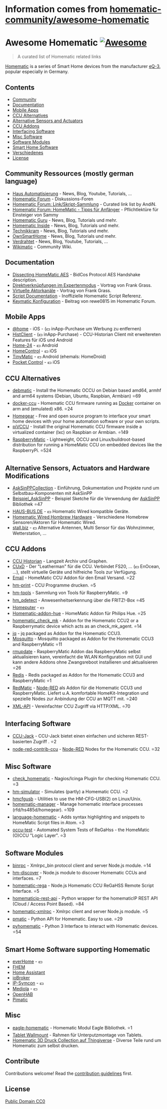 # Information comes from [homematic-community/awesome-homematic](https://github.com/homematic-community/awesome-homematic)
# Awesome Homematic [![Awesome](https://cdn.rawgit.com/sindresorhus/awesome/d7305f38d29fed78fa85652e3a63e154dd8e8829/media/badge.svg)](https://github.com/sindresorhus/awesome)

> A curated list of Homematic related links

[Homematic](https://www.homematic.com/) is a series of Smart Home devices from the manufacturer [eQ-3](https://www.eq-3.de), popular especially in Germany.


## Contents

- [Community](#community)
- [Documentation](#documentation)
- [Mobile Apps](#mobile-apps)
- [CCU Alternatives](#ccu-alternatives)
- [Alternative Sensors and Actuators](#alternative-sensors-and-actuators)
- [CCU Addons](#ccu-addons)
- [Interfacing Software](#interfacing-software)
- [Misc Software](#misc-software)
- [Software Modules](#software-modules)
- [Smart Home Software](#smart-home-software-supporting-homematic)
- [Verschiedenes](#misc)
- [License](License)


## Community Ressources (mostly german language)

* [Haus Automatisierung](https://haus-automatisierung.com/) - News, Blog, Youtube, Tutorials, ...
* [Homematic Forum](https://homematic-forum.de/forum/) - Diskussions-Foren
* [Homematic Forum: Link/Skript-Sammlung](https://homematic-forum.de/forum/viewtopic.php?f=26&t=27907) - Curated link list by AndiN.
* [Homematic Forum: HomeMatic - Tipps für Anfänger](https://homematic-forum.de/forum/viewtopic.php?f=31&t=22801) - Pflichtlektüre für Einsteiger von Sammy
* [Homematic Guru](https://homematic-guru.de/) - News, Blog, Tutorials und mehr.
* [Homematic Inside](https://www.homematic-inside.de/) - News, Blog, Tutorials und mehr.
* [Technikkram](https://technikkram.net) - News, Blog, Tutorials und mehr.
* [OwnSmartHome](https://ownsmarthome.de/category/homematic/) - News, Blog, Tutorials und mehr.
* [Verdrahtet](https://www.verdrahtet.info/) - News, Blog, Youtube, Tutorials, ...
* [Wikimatic](http://www.wikimatic.de/wiki/Hauptseite) - Community Wiki.


## Documentation

* [Dissecting HomeMatic AES](https://git.zerfleddert.de/hmcfgusb/AES/) - BidCos Protocol AES Handshake description.
* [Direktverknüpfungen im Expertenmodus](https://www.youtube.com/watch?v=1B4iwtK1Rmo) - Vortrag von Frank Grass.
* [Virtuelle Aktorkanäle](https://www.youtube.com/watch?v=Cwxwtig6Q1I) - Vortrag von Frank Grass.
* [Script Documentation](http://www.wikimatic.de/wiki/Script_Dokumentation) - Inoffizielle Homematic Script Referenz.
* [Keymatic Konfiguration](https://homematic-forum.de/forum/viewtopic.php?f=31&t=19196) - Beitrag von rewe0815 im Homematic Forum.

## Mobile Apps

* [@home](https://www.athomeapp.de/) - iOS - (💵 inApp-Purchase um Werbung zu entfernen)
* [HistClient](https://www.sa-com.de/smarthome-special/histclient-handbuch/) - (💵 inApp-Purchase) - CCU-Historian Client mit erweitereten Features für iOS und Android
* [Home-24](http://www.home-24.net/index.php?page=sites/home.php&app=home24) - 💵 Android 
* [HomeControl](http://www.ksquare.de/myhomecontrol/) - 💵 iOS
* [TinyMatic](https://www.tinymatic.de/) - 💵 Android (ehemals: HomeDroid)
* [Pocket Control](https://www.penzler.de) - 💵 iOS


## CCU Alternatives

* [debmatic](https://github.com/alexreinert/debmatic) - Install the Homematic OCCU on Debian based amd64, armhf and arm64 systems (Debian, Ubuntu, Raspbian, Armbian) :star:69
* [docker-ccu](https://github.com/angelnu/docker-ccu) - Homematic CCU firmware running as [Docker](https://www.docker.com) container on arm and (emulated) x86. :star:24
* [Homegear](https://homegear.eu/index.php/Main_Page) - Free and open source program to interface your smart home devices with your home automation software or your own scripts.
* [piVCCU](https://github.com/alexreinert/piVCCU) - Install the original Homematic CCU firmware inside a virtualized container (lxc) on Raspbian or Armbian. :star:149
* [RaspberryMatic](https://github.com/jens-maus/RaspberryMatic) - Lightweight, OCCU and Linux/buildroot-based distribution for running a HomeMatic CCU on embedded devices like the RaspberryPi. :star:524


## Alternative Sensors, Actuators and Hardware Modifications

* [AskSinPPCollection](https://jp112sdl.github.io/AskSinPPCollection/) - Einführung, Dokumentation und Projekte rund um Selbstbau-Komponenten mit AskSinPP
* [Beispiel_AskSinPP](https://github.com/jp112sdl/Beispiel_AskSinPP) - Beispiel Sketche für die Verwendung der [AskSinPP](https://github.com/pa-pa/AskSinPP) Bibliothek :star:47
* [HAUS-BUS.DE](http://www.haus-bus.de/) - 💵 Homematic Wired kompatible Geräte.
* [Homematic Wired Hombrew Hardware](https://github.com/jfische) - Verschiedene Homebrew Sensoren/Aktoren für Homematic Wired.
* [stall.biz](https://www.stall.biz/) - 💵 Alternative Antennen, Multi Sensor für das Wohnzimmer, Wetterstation, ...


## CCU Addons

* [CCU Historian](https://ccu-historian.de/) - Langzeit Archiv und Graphen.
* [CUxD](https://www.homematic-inside.de/software/tag/Zusatzsoftware ) - Der "Leatherman" für die CCU. Verbindet FS20, ... (💵 EnOcean, ...), stellt virtuelle Geräte und hilfreiche Tools zur Verfügung.
* [Email](https://github.com/jens-maus/hm_email) - HomeMatic CCU Addon für den Email Versand. :star:22
* [hm-print](https://github.com/litti/hm-print) - CCU Programme drucken. :star:5
* [hm-tools](https://github.com/fhetty/hm-tools) - Sammlung von Tools für RaspberryMatic. :star:9
* [hm_pdetect](https://github.com/jens-maus/hm_pdetect) - Anwesenheitserkennung über die FRITZ!-Box :star:45
* [Homeputer](https://www.contronics.de/shop/HomeMatic-System/Zentralen-und-Software.html) - 💵
* [Homematic-addon-hue](https://github.com/j-a-n/homematic-addon-hue) - HomeMatic Addon für Philips Hue. :star:25
* [homematic_check_mk](https://github.com/alexreinert/homematic_check_mk) - Addon for the Homematic CCU2 or a Raspberrymatic device which acts as an check_mk_agent. :star:14
* [jq](https://github.com/hobbyquaker/ccu-addon-jq) - jq packaged as Addon for the Homematic CCU3.
* [Mosquitto](https://github.com/hobbyquaker/ccu-addon-mosquitto) - Mosquitto packaged as Addon for the Homematic CCU3 and RaspberryMatic :star:11
* [rmupdate](https://github.com/j-a-n/raspberrymatic-addon-rmupdate) - RaspberryMatic Addon das RaspberryMatic selbst aktualisieren kann, vereinfacht die WLAN Konfiguration mit GUI und kann andere Addons ohne Zwangsreboot installieren und aktualisieren :star:26
* [Redis](https://github.com/hobbyquaker/ccu-addon-redis) - Redis packaged as Addon for the Homematic CCU3 and RaspberryMatic :star:1
* [RedMatic](https://github.com/rdmtc/RedMatic) - [Node-RED](https://nodered.org/) als Addon für die Homematic CCU3 und RaspberryMatic. Liefert u.A. komfortable HomeKit-Integration und spezielle Nodes zur Anbindung der CCU an MQTT mit. :star:240
* [XML-API](https://github.com/hobbyquaker/xml-api) - Vereinfachter CCU Zugriff via HTTP/XML. :star:70


## Interfacing Software

* [CCU-Jack](https://github.com/mdzio/ccu-jack) - CCU-Jack bietet einen einfachen und sicheren REST-basierten Zugriff . :star:2
* [node-red-contrib-ccu](https://github.com/rdmtc/node-red-contrib-ccu) - [Node-RED](https://nodered.org) Nodes for the Homematic CCU. :star:32



## Misc Software

* [check_homematic](https://github.com/hobbyquaker/check_homematic) - Nagios/Icinga Plugin for checking Homematic CCU. :star:3
* [hm-simulator](https://github.com/hobbyquaker/hm-simulator) - Simulates (partly) a Homematic CCU. :star:2
* [hmcfgusb](https://git.zerfleddert.de/cgi-bin/gitweb.cgi/hmcfgusb) - Utilities to use the HM-CFG-USB(2) on Linux/Unix.
* [homematic-manager](https://github.com/hobbyquaker/homematic-manager) - Manage homematic interface processes (rfd/hs485d/homegear). :star:109
* [language-homematic](https://github.com/Ayngush/language-homematic) - Adds syntax highlighting and snippets to HomeMatic Script files in Atom. :star:3
* [occu-test](https://github.com/hobbyquaker/occu-test) - Automated System Tests of ReGaHss - the HomeMatic (O)CCU "Logic Layer". :star:3

## Software Modules

* [binrpc](https://github.com/hobbyquaker/binrpc) - Xmlrpc_bin protocol client and server Node.js module. :star:14
* [hm-discover](https://github.com/hobbyquaker/hm-discover) - Node.js module to discover Homematic CCUs and interfaces. :star:7
* [homematic-rega](https://github.com/hobbyquaker/homematic-rega) - Node.js Homematic CCU ReGaHSS Remote Script Interface. :star:5
* [homematicip-rest-api](https://github.com/coreGreenberet/homematicip-rest-api) - Python wrapper for the homematicIP REST API (Cloud / Access Point Based). :star:84
* [homematic-xmlrpc](https://github.com/hobbyquaker/homematic-xmlrpc) - Xmlrpc client and server Node.js module. :star:5
* [pmatic](https://github.com/LarsMichelsen/pmatic) - Python API for Homematic. Easy to use. :star:29
* [pyhomematic](https://github.com/danielperna84/pyhomematic) - Python 3 Interface to interact with Homematic devices. :star:54

## Smart Home Software supporting Homematic

* [everHome](https://everhome.de) - 💵
* [FHEM](https://fhem.de/)
* [Home Assistant](https://www.home-assistant.io/)
* [ioBroker](https://www.iobroker.net/?lang=de)
* [IP-Symcon](https://www.symcon.de/) - 💵
* [Mediola](https://www.mediola.com/) - 💵
* [OpenHAB](https://www.openhab.org/)
* [Pimatic](https://pimatic.org/)

## Misc

* [eagle-homematic](https://github.com/dersimn/eagle-homematic) - Homematic Modul Eagle Bibliothek. :star:1
* [Tablet Wallmount](https://homematic-forum.de/forum/viewtopic.php?f=18&t=49421) - Rahmen für Unterputzmontage von Tablets.
* [Homematic 3D Druck Collection auf Thingiverse](https://www.thingiverse.com/hobbyquaker/collections/homematic) - Diverse Teile rund um Homematic zum selbst drucken.


## Contribute

Contributions welcome! Read the [contribution guidelines](contributing.md) first.


## License

[Public Domain CC0](https://creativecommons.org/publicdomain/zero/1.0/)

